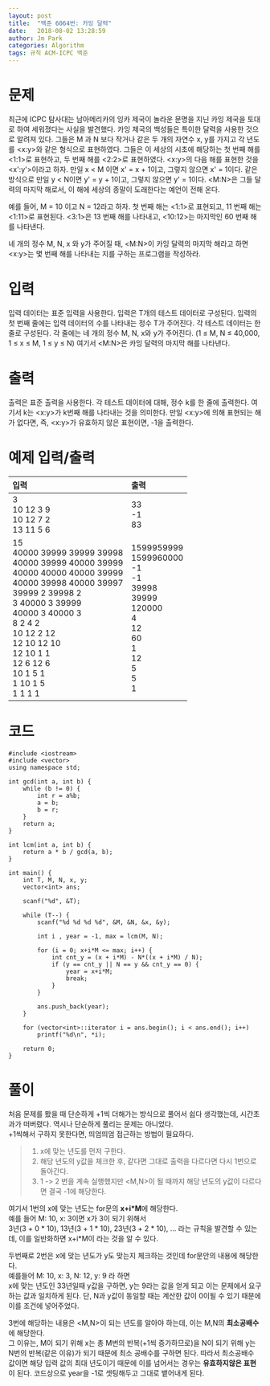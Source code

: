 ```yaml
---
layout: post
title:  "백준 6064번: 카잉 달력"
date:   2018-08-02 13:28:59
author: Jm Park
categories: Algorithm
tags: 규칙 ACM-ICPC 백준
---
```


# 문제
최근에 ICPC 탐사대는 남아메리카의 잉카 제국이 놀라운 문명을 지닌 카잉 제국을 토대로 하여 세워졌다는 사실을 발견했다. 카잉 제국의 백성들은 특이한 달력을 사용한 것으로 알려져 있다. 그들은 M 과 N 보다 작거나 같은 두 개의 자연수 x, y를 가지고 각 년도를 <x:y>와 같은 형식으로 표현하였다. 그들은 이 세상의 시초에 해당하는 첫 번째 해를 <1:1>로 표현하고, 두 번째 해를 <2:2>로 표현하였다. <x:y>의 다음 해를 표현한 것을 <x':y'>이라고 하자. 만일 x < M 이면 x' = x + 1이고, 그렇지 않으면 x' = 1이다. 같은 방식으로 만일 y < N이면 y' = y + 1이고, 그렇지 않으면 y' = 1이다. <M:N>은 그들 달력의 마지막 해로서, 이 해에 세상의 종말이 도래한다는 예언이 전해 온다.   

예를 들어, M = 10 이고 N = 12라고 하자. 첫 번째 해는 <1:1>로 표현되고, 11 번째 해는 <1:11>로 표현된다. <3:1>은 13 번째 해를 나타내고, <10:12>는 마지막인 60 번째 해를 나타낸다.   

네 개의 정수 M, N, x 와 y가 주어질 때, <M:N>이 카잉 달력의 마지막 해라고 하면 <x:y>는 몇 번째 해를 나타내는 지를 구하는 프로그램을 작성하라.     

# 입력
입력 데이터는 표준 입력을 사용한다. 입력은 T개의 테스트 데이터로 구성된다. 입력의 첫 번째 줄에는 입력 데이터의 수를 나타내는 정수 T가 주어진다. 각 테스트 데이터는 한 줄로 구성된다. 각 줄에는 네 개의 정수 M, N, x와 y가 주어진다. (1 ≤ M, N ≤ 40,000, 1 ≤ x ≤ M, 1 ≤ y ≤ N) 여기서 <M:N>은 카잉 달력의 마지막 해를 나타낸다.

# 출력
출력은 표준 출력을 사용한다. 각 테스트 데이터에 대해, 정수 k를 한 줄에 출력한다. 여기서 k는 <x:y>가 k번째 해를 나타내는 것을 의미한다. 만일 <x:y>에 의해 표현되는 해가 없다면, 즉, <x:y>가 유효하지 않은 표현이면, -1을 출력한다.

# 예제 입력/출력

| 입력 | 출력 |
| :--- | :--- |  
| 3<br>10 12 3 9<br>10 12 7 2<br>13 11 5 6 | 33<br>-1<br>83 |
| 15<br>40000 39999 39999 39998<br>40000 39999 40000 39999<br>40000 40000 40000 39999<br>40000 39998 40000 39997<br>39999 2 39998 2<br>3 40000 3 39999<br>40000 3 40000 3<br>8 2 4 2<br>10 12 2 12<br>12 10 12 10<br>12 10 1 1<br>12 6 12 6<br>10 1 5 1<br>1 10 1 5<br>1 1 1 1 | 1599959999<br>1599960000<br>-1<br>-1<br>39998<br>39999<br>120000<br>4<br>12<br>60<br>1<br>12<br>5<br>5<br>1<br> |

# 코드
```{.cpp}
#include <iostream>
#include <vector>
using namespace std;

int gcd(int a, int b) {
	while (b != 0) {
		int r = a%b;
		a = b;
		b = r;
	}
	return a;
}

int lcm(int a, int b) {
	return a * b / gcd(a, b);
}

int main() {
	int T, M, N, x, y;
	vector<int> ans;

	scanf("%d", &T);

	while (T--) {
		scanf("%d %d %d %d", &M, &N, &x, &y);

		int i , year = -1, max = lcm(M, N);

		for (i = 0; x+i*M <= max; i++) {
			int cnt_y = (x + i*M) - N*((x + i*M) / N);
			if (y == cnt_y || N == y && cnt_y == 0) {
				year = x+i*M;
				break;
			}
		}

		ans.push_back(year);
	}

	for (vector<int>::iterator i = ans.begin(); i < ans.end(); i++)
		printf("%d\n", *i);

	return 0;
}
```

# 풀이
처음 문제를 봤을 때 단순하게 +1씩 더해가는 방식으로 풀어서 쉽다 생각했는데, 시간초과가 떠버렸다. 역시나 단순하게 풀리는 문제는 아니었다.  
+1씩해서 구하지 못한다면, 띄엄띄엄 접근하는 방법이 필요하다.  

> 1. x에 맞는 년도를 먼저 구한다.
> 2. 해당 년도의 y값을 체크한 후, 같다면 그대로 출력을 다르다면 다시 1번으로 돌아간다.
> 3. 1 -> 2 번을 계속 실행했지만 <M,N>이 될 때까지 해당 년도의 y값이 다르다면 결국 -1에 해당한다.

여기서 1번의 x에 맞는 년도는 for문의 **x+i*M**에 해당한다.  
예를 들어 M: 10, x: 3이면 x가 3이 되기 위해서  
3년(3 + 0 * 10), 13년(3 + 1 * 10), 23년(3 + 2 * 10), ... 라는 규칙을 발견할 수 있는데, 이를 일반화하면 x+i*M이 라는 것을 알 수 있다.    

두번째로 2번은 x에 맞는 년도가 y도 맞는지 체크하는 것인데 for문안의 내용에 해당한다.   
예를들어 M: 10, x: 3, N: 12, y: 9 라 하면   
x에 맞는 년도인 33년일때 y값을 구하면, y는 9라는 값을 얻게 되고 이는 문제에서 요구하는 값과 일치하게 된다. 단, N과 y값이 동일할 때는 계산한 값이 0이될 수 있기 때문에 이를 조건에 넣어주었다.  

3번에 해당하는 내용은 <M,N>이 되는 년도를 알아야 하는데, 이는 M,N의 **최소공배수**에 해당한다.   
그 이유는, M이 되기 위해 x는 총 M번의 반복(+1씩 증가하므로)을 N이 되기 위해 y는 N번의 반복(같은 이유)가 되기 때문에 최소 공배수를 구하면 된다. 따라서 최소공배수 값이면 해당 입력 값의 최대 년도이기 때문에 이를 넘어서는 경우는 **유효하지않은 표현**이 된다. 코드상으로 year을 -1로 셋팅해두고 그대로 뱉어내게 된다.
